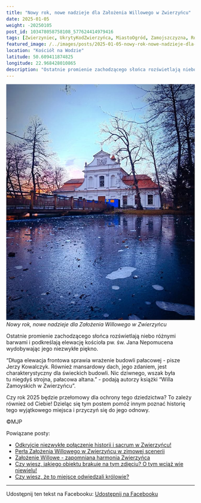 ```yaml
---
title: "Nowy rok, nowe nadzieje dla Założenia Willowego w Zwierzyńcu"
date: 2025-01-05
weight: -20250105
post_id: 103478058758108_577624414979416
tags: [Zwierzyniec, UkrytyKodZwierzyńca, MiastoOgród, Zamojszczyzna, Roztocze, Lubelskie, villarestituta, turystyka, dziedzictwo, zabytki, krajobrazy, TajemnicePrzeszłości, PodróżeWczasie, MagiczneMiejsce, KościółNaWodzie, RomantycznyZwierzyniec]
featured_image: /../images/posts/2025-01-05-nowy-rok-nowe-nadzieje-dla-zalozenia-willowego.jpg
location: "Kościół na Wodzie"
latitude: 50.609411874825
longitude: 22.968428010865
description: "Ostatnie promienie zachodzącego słońca rozświetlają niebo różnymi barwami i podkreślają elewację kościoła pw. św. Jana Nepomucena wydobywając jego nie..."
---
```


![Nowy rok, nowe nadzieje dla Założenia Willowego w Zwierzyńcu](/images/posts/2025-01-05-nowy-rok-nowe-nadzieje-dla-zalozenia-willowego.jpg)
*Nowy rok, nowe nadzieje dla Założenia Willowego w Zwierzyńcu*

Ostatnie promienie zachodzącego słońca rozświetlają niebo różnymi barwami i podkreślają elewację kościoła pw. św. Jana Nepomucena wydobywając jego niezwykłe piękno.

“Długa elewacja frontowa sprawia wrażenie budowli pałacowej - pisze Jerzy Kowalczyk. Również mansardowy dach, jego zdaniem, jest charakterystyczny dla świeckich budowli. Nic dziwnego, wszak była tu niegdyś strojna, pałacowa altana.” - podają autorzy książki “Willa Zamoyskich w Zwierzyńcu”.

Czy rok 2025 będzie przełomowy dla ochrony tego dziedzictwa? To zależy również od Ciebie!
Dzieląc się tym postem pomóż innym poznać historię tego wyjątkowego miejsca i przyczyń się do jego odnowy.



©MJP

Powiązane posty:
- [Odkryjcie niezwykłe połączenie historii i sacrum w Zwierzyńcu!](/posts/odkryjcie-niezwykle-polaczenie-historii-i-sacrum)
- [Perła Założenia Willowego w Zwierzyńcu w zimowej scenerii](/posts/perla-zalozenia-willowego-w-zwierzyncu-w-zimowej)
- [Założenie Willowe - zapomniana harmonia Zwierzyńca](/posts/zalozenie-willowe-zapomniana-harmonia-zwierzynca)
- [Czy wiesz, jakiego obiektu brakuje na tym zdjęciu? O tym wciąż wie niewielu!](/posts/czy-wiesz-jakiego-obiektu-brakuje-na-tym-zdjeciu)
- [Czy wiesz, że to miejsce odwiedzali królowie?](/posts/czy-wiesz-ze-to-miejsce-odwiedzali-krolowie)


---

Udostępnij ten tekst na Facebooku:
[Udostępnij na Facebooku](https://www.facebook.com/sharer/sharer.php?u=https://stowarzyszeniewachniewskiej.pl/posts/nowy-rok-nowe-nadzieje-dla-zalozenia-willowego)

<script type="application/ld+json">
{
  "@context": "https://schema.org",
  "@type": "BlogPosting",
  "headline": "Nowy rok, nowe nadzieje dla Założenia Willowego w Zwierzyńcu",
  "datePublished": "2025-01-05",
  "dateModified": "2025-01-05",
  "author": {
    "@type": "Person",
    "name": "Michał Jan Patyk"
  },
  "publisher": {
    "@type": "Organization",
    "name": "Stowarzyszenie im. Aleksandry Wachniewskiej",
    "logo": {
      "@type": "ImageObject",
      "url": "https://stowarzyszeniewachniewskiej.pl/images/logo/logo.svg"
    }
  },
  "mainEntityOfPage": {
    "@type": "WebPage",
    "@id": "https://stowarzyszeniewachniewskiej.pl/posts/nowy-rok-nowe-nadzieje-dla-zalozenia-willowego"
  },
  "image": {
    "@type": "ImageObject",
    "url": "https://stowarzyszeniewachniewskiej.pl/images/posts/2025-01-05-nowy-rok-nowe-nadzieje-dla-zalozenia-willowego.jpg"
  },
  "articleSection": "Dziedzictwo Kulturowe i Zabytki",
  "keywords": "Zwierzyniec, UkrytyKodZwierzyńca, MiastoOgród, Zamojszczyzna, Roztocze, Lubelskie, villarestituta, turystyka, dziedzictwo, zabytki, krajobrazy, TajemnicePrzeszłości, PodróżeWczasie, MagiczneMiejsce, KościółNaWodzie, RomantycznyZwierzyniec",
  "wordCount": 90,
  "articleBody": "Ostatnie promienie zachodzącego słońca rozświetlają niebo różnymi barwami i podkreślają elewację kościoła pw. św. Jana Nepomucena wydobywając jego niezwykłe piękno.\n\n“Długa elewacja frontowa sprawia wrażenie budowli pałacowej - pisze Jerzy Kowalczyk. Również mansardowy dach, jego zdaniem, jest charakterystyczny dla świeckich budowli. Nic dziwnego, wszak była tu niegdyś strojna, pałacowa altana.” - podają autorzy książki “Willa Zamoyskich w Zwierzyńcu”.\n\nCzy rok 2025 będzie przełomowy dla ochrony tego dziedzictwa? To zależy również od Ciebie! \nDzieląc się tym postem pomóż innym poznać historię tego wyjątkowego miejsca i przyczyń się do jego odnowy.\n\n               \n\n©MJP",
  "description": "Odkryj piękno Zwierzyńca i jego zabytki.",
  "copyrightHolder": {
    "@type": "Person",
    "name": "Michał Jan Patyk"
  }
}
</script>
<script type="application/ld+json">
{
  "@context": "https://schema.org",
  "@type": "BreadcrumbList",
  "itemListElement": [
    {
      "@type": "ListItem",
      "position": 1,
      "name": "Home",
      "item": "https://stowarzyszeniewachniewskiej.pl"
    },
    {
      "@type": "ListItem",
      "position": 2,
      "name": "posts",
      "item": "https://stowarzyszeniewachniewskiej.pl/posts"
    },
    {
      "@type": "ListItem",
      "position": 3,
      "name": "Nowy rok, nowe nadzieje dla Założenia Willowego w Zwierzyńcu",
      "item": "https://stowarzyszeniewachniewskiej.pl/posts/nowy-rok-nowe-nadzieje-dla-zalozenia-willowego"
    }
  ]
}
</script>
